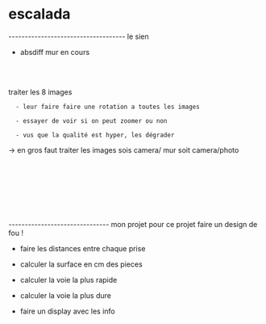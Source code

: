 # escalada




------------------------------------ le sien

- absdiff mur en cours

<br><br>


traiter les 8 images

      - leur faire faire une rotation a toutes les images

      - essayer de voir si on peut zoomer ou non

      - vus que la qualité est hyper, les dégrader

-> en gros faut traiter les images sois camera/ mur soit camera/photo

                                          






<br><br><br><br><br><br>



------------------------------- mon projet pour ce projet faire un design de fou !

- faire les distances entre chaque prise

- calculer la surface en cm des pieces

- calculer la voie la plus rapide

- calculer la voie la plus dure

- faire un display avec les info

